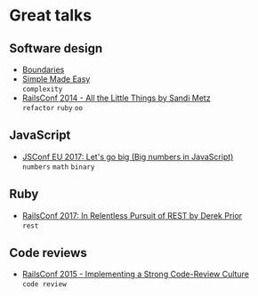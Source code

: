 # Great talks

## Software design
- [Boundaries](https://www.destroyallsoftware.com/talks/boundaries)
- [Simple Made Easy](https://www.infoq.com/presentations/Simple-Made-Easy)  
  `complexity`
- [RailsConf 2014 - All the Little Things by Sandi Metz](https://www.youtube.com/watch?v=8bZh5LMaSmE)  
  `refactor` `ruby` `oo`

## JavaScript
- [JSConf EU 2017: Let's go big (Big numbers in JavaScript)](https://www.youtube.com/watch?v=9SHOfZI_SsM)  
  `numbers` `math` `binary`

## Ruby
- [RailsConf 2017: In Relentless Pursuit of REST by Derek Prior](https://www.youtube.com/watch?v=HctYHe-YjnE)  
  `rest`

## Code reviews
- [RailsConf 2015 - Implementing a Strong Code-Review Culture](https://www.youtube.com/watch?v=PJjmw9TRB7s)  
  `code review`
